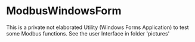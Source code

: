# ModbusWindowsForm
This is a private not elaborated Utility (Windows Forms Application) to test some Modbus functions.
See the user Interface in folder 'pictures'
